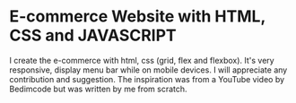 # E-commerce Website with HTML, CSS and JAVASCRIPT
I create the e-commerce with html, css (grid, flex and flexbox). It's very responsive, display menu bar while on mobile devices.
I will appreciate any contribution and suggestion.
The inspiration was from a YouTube video by Bedimcode but was written by me from scratch.
